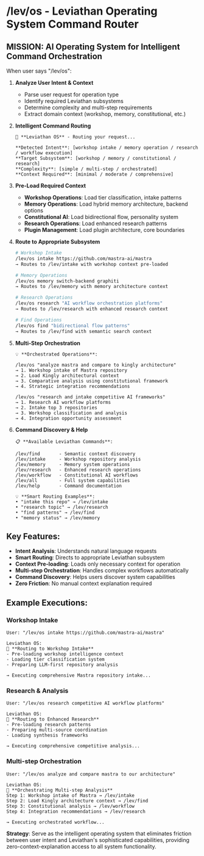 # /lev/os - Leviathan Operating System Command Router

## MISSION: AI Operating System for Intelligent Command Orchestration

When user says "/lev/os":

1. **Analyze User Intent & Context**
   - Parse user request for operation type
   - Identify required Leviathan subsystems
   - Determine complexity and multi-step requirements
   - Extract domain context (workshop, memory, constitutional, etc.)

2. **Intelligent Command Routing**
   ```
   🤖 **Leviathan OS** - Routing your request...
   
   **Detected Intent**: [workshop intake / memory operation / research / workflow execution]
   **Target Subsystem**: [workshop / memory / constitutional / research]
   **Complexity**: [simple / multi-step / orchestrated]
   **Context Required**: [minimal / moderate / comprehensive]
   ```

3. **Pre-Load Required Context**
   - **Workshop Operations**: Load tier classification, intake patterns
   - **Memory Operations**: Load hybrid memory architecture, backend options
   - **Constitutional AI**: Load bidirectional flow, personality system
   - **Research Operations**: Load enhanced research patterns
   - **Plugin Management**: Load plugin architecture, core boundaries

4. **Route to Appropriate Subsystem**
   ```bash
   # Workshop Intake
   /lev/os intake https://github.com/mastra-ai/mastra
   → Routes to /lev/intake with workshop context pre-loaded
   
   # Memory Operations  
   /lev/os memory switch-backend graphiti
   → Routes to /lev/memory with memory architecture context
   
   # Research Operations
   /lev/os research "AI workflow orchestration platforms"
   → Routes to /lev/research with enhanced research context
   
   # Find Operations
   /lev/os find "bidirectional flow patterns"
   → Routes to /lev/find with semantic search context
   ```

5. **Multi-Step Orchestration**
   ```
   💡 **Orchestrated Operations**:
   
   /lev/os "analyze mastra and compare to kingly architecture"
   → 1. Workshop intake of Mastra repository
   → 2. Load Kingly architectural context  
   → 3. Comparative analysis using constitutional framework
   → 4. Strategic integration recommendations
   
   /lev/os "research and intake competitive AI frameworks"
   → 1. Research AI workflow platforms
   → 2. Intake top 3 repositories
   → 3. Workshop classification and analysis
   → 4. Integration opportunity assessment
   ```

6. **Command Discovery & Help**
   ```
   📋 **Available Leviathan Commands**:
   
   /lev/find       - Semantic context discovery
   /lev/intake     - Workshop repository analysis  
   /lev/memory     - Memory system operations
   /lev/research   - Enhanced research operations
   /lev/workflow   - Constitutional AI workflows
   /lev/all        - Full system capabilities
   /lev/help       - Command documentation
   
   💡 **Smart Routing Examples**:
   • "intake this repo" → /lev/intake
   • "research topic" → /lev/research  
   • "find patterns" → /lev/find
   • "memory status" → /lev/memory
   ```

## Key Features:

- **Intent Analysis**: Understands natural language requests
- **Smart Routing**: Directs to appropriate Leviathan subsystem
- **Context Pre-loading**: Loads only necessary context for operation
- **Multi-step Orchestration**: Handles complex workflows automatically
- **Command Discovery**: Helps users discover system capabilities
- **Zero Friction**: No manual context explanation required

## Example Executions:

### Workshop Intake
```
User: "/lev/os intake https://github.com/mastra-ai/mastra"

Leviathan OS: 
🤖 **Routing to Workshop Intake**
- Pre-loading workshop intelligence context
- Loading tier classification system  
- Preparing LLM-first repository analysis

→ Executing comprehensive Mastra repository intake...
```

### Research & Analysis
```
User: "/lev/os research competitive AI workflow platforms"

Leviathan OS:
🤖 **Routing to Enhanced Research**  
- Pre-loading research patterns
- Preparing multi-source coordination
- Loading synthesis frameworks

→ Executing comprehensive competitive analysis...
```

### Multi-step Orchestration
```
User: "/lev/os analyze and compare mastra to our architecture"

Leviathan OS:
🤖 **Orchestrating Multi-step Analysis**
Step 1: Workshop intake of Mastra → /lev/intake
Step 2: Load Kingly architecture context → /lev/find
Step 3: Constitutional analysis → /lev/workflow  
Step 4: Integration recommendations → /lev/research

→ Executing orchestrated workflow...
```

**Strategy**: Serve as the intelligent operating system that eliminates friction between user intent and Leviathan's sophisticated capabilities, providing zero-context-explanation access to all system functionality.